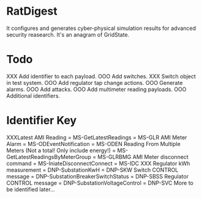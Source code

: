 # RatDigest

It configures and generates cyber-physical simulation results for advanced security reasearch. It's an anagram of GridState.

# Todo
XXX Add identifier to each payload.
OOO Add switches.
	XXX Switch object in test system.
OOO Add regulator tap change actions.
OOO Generate alarms.
OOO Add attacks.
OOO Add multimeter reading payloads.
OOO Additional identifiers.

# Identifier Key

XXXLatest AMI Reading = MS-GetLatestReadings = MS-GLR
AMI Meter Alarm = MS-ODEventNotification = MS-ODEN
Reading From Multiple Meters (Not a total! Only include energy!) = MS-GetLatestReadingsByMeterGroup = MS-GLRBMG
AMI Meter disconnect command = MS-IniateDisconnectConnect = MS-IDC
XXX Regulator kWh measurement = DNP-SubstationKwH = DNP-SKW
Switch CONTROL message = DNP-SubstationBreakerSwitchStatus = DNP-SBSS
Regulator CONTROL message = DNP-SubstationVoltageControl = DNP-SVC
More to be identified later...
